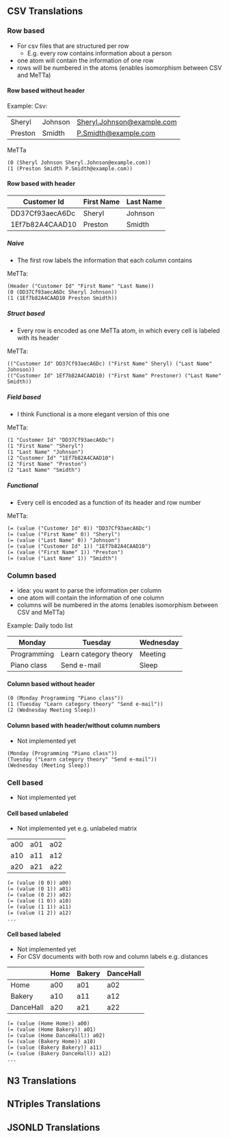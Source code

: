 ## CSV Translations


### Row based
- For csv files that are structured per row
  - E.g. every row contains information about a person 
- one atom will contain the information of one row
- rows will be numbered in the atoms (enables isomorphism between CSV and MeTTa)

#### Row based without header
Example:
Csv:

|            |           |                            |
|------------|-----------|----------------------------|  
| Sheryl     | Johnson   | Sheryl.Johnson@example.com |  
| Preston    | Smidth    | P.Smidth@example.com       |  

MeTTa
```
(0 (Sheryl Johnson Sheryl.Johnson@example.com))
(1 (Preston Smidth P.Smidth@example.com))
```


#### Row based with header
| Customer Id     | First Name | Last Name |
|-----------------|------------|-----------|
| DD37Cf93aecA6Dc | Sheryl     | Johnson   |
| 1Ef7b82A4CAAD10 | Preston    | Smidth    |


##### Naive
- The first row labels the information that each column contains

MeTTa:

```
(Header ("Customer Id" "First Name" "Last Name))
(0 (DD37Cf93aecA6Dc Sheryl Johnson))
(1 (1Ef7b82A4CAAD10 Preston Smidth))
```


##### Struct based
- Every row is encoded as one MeTTa atom, in which every cell is labeled with its header

MeTTa:
```
(("Customer Id" DD37Cf93aecA6Dc) ("First Name" Sheryl) ("Last Name" Johnson))
(("Customer Id" 1Ef7b82A4CAAD10) ("First Name" Prestoner) ("Last Name" Smidth))
```

##### Field based
- I think Functional is a more elegant version of this one

MeTTa:
```
(1 "Customer Id" "DD37Cf93aecA6Dc")
(1 "First Name" "Sheryl")
(1 "Last Name" "Johnson")
(2 "Customer Id" "1Ef7b82A4CAAD10")
(2 "First Name" "Preston")
(2 "Last Name" "Smidth")
```

##### Functional
- Every cell is encoded as a function of its header and row number 

MeTTa:
```
(= (value ("Customer Id" 0)) "DD37Cf93aecA6Dc")
(= (value ("First Name" 0)) "Sheryl")
(= (value ("Last Name" 0)) "Johnson")
(= (value ("Customer Id" 1)) "1Ef7b82A4CAAD10")
(= (value ("First Name" 1)) "Preston")
(= (value ("Last Name" 1)) "Smidth")
```

### Column based
- idea: you want to parse the information per column
- one atom will contain the information of one column
- columns will be numbered in the atoms (enables isomorphism between CSV and MeTTa)

Example: Daily todo list

| Monday      | Tuesday               | Wednesday |
|-------------|-----------------------|-----------|  
| Programming | Learn category theory | Meeting   |  
| Piano class | Send e-mail           | Sleep     |  

#### Column based without header
```
(0 (Monday Programming "Piano class"))
(1 (Tuesday "Learn category theory" "Send e-mail"))
(2 (Wednesday Meeting Sleep))
```

#### Column based with header/without column numbers
- Not implemented yet
```
(Monday (Programming "Piano class"))
(Tuesday ("Learn category theory" "Send e-mail"))
(Wednesday (Meeting Sleep))
```

### Cell based
- Not implemented yet


#### Cell based unlabeled
- Not implemented yet
e.g. unlabeled matrix

|     |     |     |
|-----|-----|-----|  
| a00 | a01 | a02 |  
| a10 | a11 | a12 |
| a20 | a21 | a22 |


```
(= (value (0 0)) a00)
(= (value (0 1)) a01)
(= (value (0 2)) a02)
(= (value (1 0)) a10)
(= (value (1 1)) a11)
(= (value (1 2)) a12)
...
```


#### Cell based labeled
- Not implemented yet
- For CSV documents with both row and column labels
e.g. distances 

|           | Home | Bakery | DanceHall |
|-----------|------|--------|-----------|  
| Home      | a00  | a01    | a02       |  
| Bakery    | a10  | a11    | a12       |
| DanceHall | a20  | a21    | a22       |

```
(= (value (Home Home)) a00)
(= (value (Home Bakery)) a01)
(= (value (Home DanceHall)) a02)
(= (value (Bakery Home)) a10)
(= (value (Bakery Bakery)) a11)
(= (value (Bakery DanceHall)) a12)
...
```

## N3 Translations

## NTriples Translations

## JSONLD Translations


